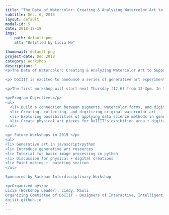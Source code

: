 ```yaml
---
title: "The Data of Watercolor: Creating & Analyzing Watercolor Art to Support Generative Art Creation"
subtitle: Dec. 6, 2018
layout: default
modal-id: 5
date: 2018-12-18
imgs: 
  - path: default.png
    alt: "Untitled by Licia He"

thumbnail: default.png
project-date: Dec 2018
category: Workshop
description: "
<p>The Data of Watercolor: Creating & Analyzing Watercolor Art to Support Generative Art Creation</p>

<p> DoIIIT is excited to announce a series of generative art experiments workshops during the upcoming week & Winter semester 2019. In this series of workshops entitled: \"The Data of Watercolor: Creating & Analyzing Watercolor Art to Support Generative Art Creation\", we invite a group of students and faculty who are passionate about redesigning processes of traditional art with digital tools and platforms. Creative outcomes of these workshops will be exhibited in the DOIIIT exhibition area, located on the 4th floor of the North Quad.</p>

<p>The first workshop will start next Thursday (12.6) from 12-3pm. In this event, we will introduce the project objective/resource, and watercolor making techniques. Participants will get hands-on experience in making watercolor paint from pigment and binders. </p>

<p>Program Objectives</p>
<ul>
  <li> Build a connection between pigments, watercolor forms, and digital creations 
  <li> Creating, collecting, and digitizing original watercolor art 
  <li> Exploring possibilities of applying data science methods in generative art (i.e. if you treat colors/art pieces as datasets, what would you want to get from the dataset?) 
  <li> Create physical art pieces for DoIIIT's exhibition area + digital interactive pieces for the display area 
</ul>

<p> Future Workshops in 2019 </p>
<ul>
<li> Generative art in javascript/python
<li> Introduce generative art resources
<li> Tutorial for basic image processing in python 
<li> Discussion for physical + digital creations  
<li> Paint making +  painting section
</ul>

Sponsored by Rackham Interdisciplinary Workshop

<p>Organized by</p>
Licia (Workshop Leader), cindy, Mauli
Organizing Committee of DoIIIT - Designers of Interactive, Intelligent, and Interconnected Things 2018/2019
doiiit.github.io
"
---
```

